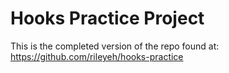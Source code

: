 # Hooks Practice Project

This is the completed version of the repo found at: https://github.com/rileyeh/hooks-practice